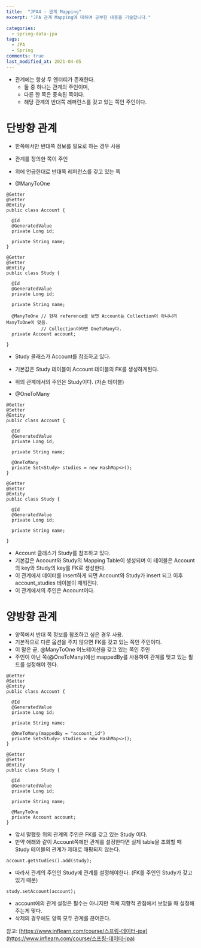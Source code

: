 ```yaml
---
title:  "JPA4 - 관계 Mapping"
excerpt: "JPA 관계 Mapping에 대하여 공부한 내용을 기술합니다."

categories:
  - spring-data-jpa
tags:
  - JPA
  - Spring
comments: true
last_modified_at: 2021-04-05
---
```


* 관계에는 항상 두 엔터티가 존재한다.
  * 둘 중 하나는 관계의 주인이며,
  * 다른 한 쪽은 종속된 쪽이다.
  * 해당 관계의 반대쪽 레퍼런스를 갖고 있는 쪽인 주인이다.

# 단방향 관계
  * 한쪽에서만 반대쪽 정보를 필요로 하는 경우 사용
  * 관계를 정의한 쪽이 주인
  * 위에 언급한대로 반대쪽 레퍼런스를 갖고 있는 쪽

* @ManyToOne

```
@Getter
@Setter
@Entity
public class Account {

  @Id
  @GeneratedValue
  private Long id;

  private String name;
}

@Getter
@Setter
@Entity
public class Study {

  @Id
  @GeneratedValue
  private Long id;

  private String name;

  @ManyToOne // 현재 reference를 보면 Account는 Collection이 아니니까 ManyToOne이 맞음.
             // Collection이라면 OneToMany다.
  private Account account;

}

```

  * Study 클래스가 Account를 참조하고 있다.
  * 기본값은 Study 테이블이 Account 테이블의 FK를 생성하게된다.
  * 위의 관계에서의 주인은 Study이다. (자손 테이블)

* @OneToMany

```
@Getter
@Setter
@Entity
public class Account {

  @Id
  @GeneratedValue
  private Long id;

  private String name;

  @OneToMany
  private Set<Study> studies = new HashMap<>();
}

@Getter
@Setter
@Entity
public class Study {

  @Id
  @GeneratedValue
  private Long id;

  private String name;

}
```
  * Account 클래스가 Study를 참조하고 있다. 
  * 기본값은 Account와 Study의 Mapping Table이 생성되며 이 테이블은 Account의 key와 Study의 key를 FK로 생성한다.
  * 이 관계에서 데이터를 insert하게 되면 Account와 Study가 insert 되고 이후 account_studies 테이블이 채워진다.
  * 이 관계에서의 주인은 Account이다.

# 양방향 관계
  * 양쪽에서 반대 쪽 정보를 참조하고 싶은 경우 사용.
  * 기본적으로 다른 옵션을 주지 않으면 FK를 갖고 있는 쪽인 주인이다.
  * 이 말은 곧, @ManyToOne 어노테이션을 갖고 있는 쪽인 주인
  * 주인이 아닌 쪽(@OneToMany)에선 mappedBy를 사용하여 관계를 맺고 있는 필드를 설정해야 한다.
  
  ```
  @Getter
  @Setter
  @Entity
  public class Account {

    @Id
    @GeneratedValue
    private Long id;

    private String name;

    @OneToMany(mappedBy = "account_id")
    private Set<Study> studies = new HashMap<>();
  }

  @Getter
  @Setter
  @Entity
  public class Study {

    @Id
    @GeneratedValue
    private Long id;

    private String name;

    @ManyToOne
    private Account account;
  }
  ```
  * 앞서 말했듯 위의 관계의 주인은 FK를 갖고 있는 Study 이다.
  * 만약 애래와 같이 Account쪽에만 관계를 설정한다면 실제 table을 조회할 때 Study 테이블의 관계가 제대로 매핑되지 않는다.
  
  ```
  account.getStudies().add(study);
  ```

  * 따라서 관계의 주인인 Study에 관계를 설정해야한다. (FK를 주인인 Study가 갖고 있기 때문)

  ```
  study.setAccount(account);
  ```
  * account에의 관계 설정은 필수는 아니지만 객체 지향적 관점에서 보았을 때 설정해주는게 맞다.
  * 삭제의 경우에도 양쪽 모두 관계를 끊어준다.


  참고: [https://www.inflearn.com/course/스프링-데이터-jpa](https://www.inflearn.com/course/스프링-데이터-jpa)